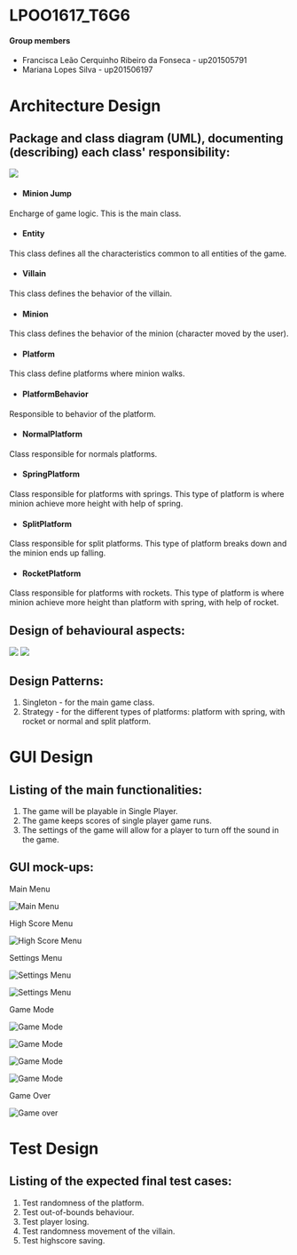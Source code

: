 # LPOO1617_T6G6

#### Group members

- Francisca Leão Cerquinho Ribeiro da Fonseca - up201505791
- Mariana Lopes Silva - up201506197

# Architecture Design

## Package and class diagram (UML), documenting (describing) each class' responsibility:
![](https://cloud.githubusercontent.com/assets/22835568/25567109/8f3a4c4a-2dde-11e7-8ac0-c9cb16f14368.png)

- #### Minion Jump
Encharge of game logic. This is the main class.
- #### Entity
This class defines all the characteristics common to all entities of the game.
- #### Villain
This class defines the behavior of the villain.
- #### Minion
This class defines the behavior of the minion (character moved by the user).
- #### Platform
This class define platforms where minion walks.
- #### PlatformBehavior
Responsible to behavior of the platform.
- #### NormalPlatform
Class responsible for normals platforms.
- #### SpringPlatform
Class responsible for platforms with springs. This type of platform is where minion achieve more height with help of spring.
- #### SplitPlatform
Class responsible for split platforms. This type of platform breaks down and the minion ends up falling.
- #### RocketPlatform
Class responsible for platforms with rockets. This type of platform is where minion achieve more height than platform with spring, with help of rocket.

## Design of behavioural aspects:
![](https://cloud.githubusercontent.com/assets/22835568/25565858/a254a418-2dc7-11e7-8385-bae2c8e49209.png)
![](https://cloud.githubusercontent.com/assets/22835568/25567332/1359a922-2de3-11e7-8ce6-8d0f210aa065.png)

## Design Patterns:
1. Singleton - for the main game class.
2. Strategy - for the different types of platforms: platform with spring, with rocket or normal and split platform.

# GUI Design
## Listing of the main functionalities:
1. The game will be playable in Single Player.
2. The game keeps scores of single player game runs.
3. The settings of the game will allow for a player to turn off the sound in the game.

## GUI mock-ups:
<p>
Main Menu

![](https://cloud.githubusercontent.com/assets/22794956/26551147/0348e3c0-4479-11e7-8670-7ee85aa5692c.png "Main Menu")
<p>
High Score Menu

![](https://cloud.githubusercontent.com/assets/22794956/26551151/034b6a46-4479-11e7-8030-3af04b364b47.png "High Score Menu")
<p>
Settings Menu

![](https://cloud.githubusercontent.com/assets/22794956/26551153/0365cf94-4479-11e7-957b-c1f6e30d1472.png "Settings Menu")

![](https://cloud.githubusercontent.com/assets/22794956/26551154/036aa41a-4479-11e7-904e-a9f3c7a1b87a.png "Settings Menu")
<p>
Game Mode

![](https://cloud.githubusercontent.com/assets/22794956/26551155/036b415e-4479-11e7-804c-baa35bd3eb47.png "Game Mode")

![](https://cloud.githubusercontent.com/assets/22794956/26551146/03467fb8-4479-11e7-9cc8-861028f429ff.jpg "Game Mode")

![](https://cloud.githubusercontent.com/assets/22794956/26551148/03468bd4-4479-11e7-9951-43a67451b27f.png "Game Mode")

![](https://cloud.githubusercontent.com/assets/22794956/26551150/034acb86-4479-11e7-866c-b77766ee9e02.png "Game Mode")
<p>
Game Over

![](https://cloud.githubusercontent.com/assets/22794956/26551155/036b415e-4479-11e7-804c-baa35bd3eb47.png "Game over")

# Test Design
## Listing of the expected final test cases:
1. Test randomness of the platform.
2. Test out-of-bounds behaviour.
3. Test player losing.
4. Test randomness movement of the villain.
5. Test highscore saving.

